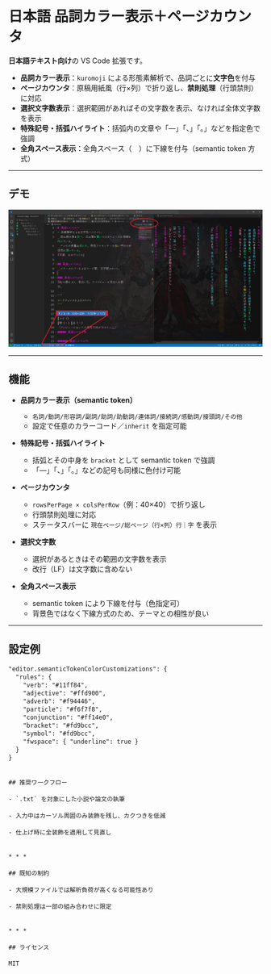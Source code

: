 # 日本語 品詞カラー表示＋ページカウンタ

**日本語テキスト向け**の VS Code 拡張です。

- **品詞カラー表示**：`kuromoji` による形態素解析で、品詞ごとに**文字色**を付与
- **ページカウンタ**：原稿用紙風（行×列）で折り返し、**禁則処理**（行頭禁則）に対応
- **選択文字数表示**：選択範囲があればその文字数を表示、なければ全体文字数を表示
- **特殊記号・括弧ハイライト**：括弧内の文章や「—」「、」「。」などを指定色で強調
- **全角スペース表示**：全角スペース（　）に下線を付与（semantic token 方式）

---

## デモ

![demo](./demo/demo.png)

---

## 機能

- **品詞カラー表示（semantic token）**
  - `名詞/動詞/形容詞/副詞/助詞/助動詞/連体詞/接続詞/感動詞/接頭詞/その他`
  - 設定で任意のカラーコード／`inherit` を指定可能

- **特殊記号・括弧ハイライト**
  - 括弧とその中身を `bracket` として semantic token で強調
  - 「—」「、」「。」などの記号も同様に色付け可能

- **ページカウンタ**
  - `rowsPerPage × colsPerRow`（例：40×40）で折り返し
  - 行頭禁則処理に対応
  - ステータスバーに `現在ページ/総ページ（行×列）行｜字` を表示

- **選択文字数**
  - 選択があるときはその範囲の文字数を表示
  - 改行（LF）は文字数に含めない

- **全角スペース表示**
  - semantic token により下線を付与（色指定可）
  - 背景色ではなく下線方式のため、テーマとの相性が良い

---

## 設定例

```jsonc
"editor.semanticTokenColorCustomizations": {
  "rules": {
    "verb": "#11ff84",
    "adjective": "#ffd900",
    "adverb": "#f94446",
    "particle": "#f6f7f8",
    "conjunction": "#ff14e0",
    "bracket": "#fd9bcc",
    "symbol": "#fd9bcc",
    "fwspace": { "underline": true }
  }
}


## 推奨ワークフロー

- `.txt` を対象にした小説や論文の執筆

- 入力中はカーソル周囲のみ装飾を残し、カクつきを低減

- 仕上げ時に全装飾を適用して見直し


* * *

## 既知の制約

- 大規模ファイルでは解析負荷が高くなる可能性あり

- 禁則処理は一部の組み合わせに限定


* * *

## ライセンス

MIT
